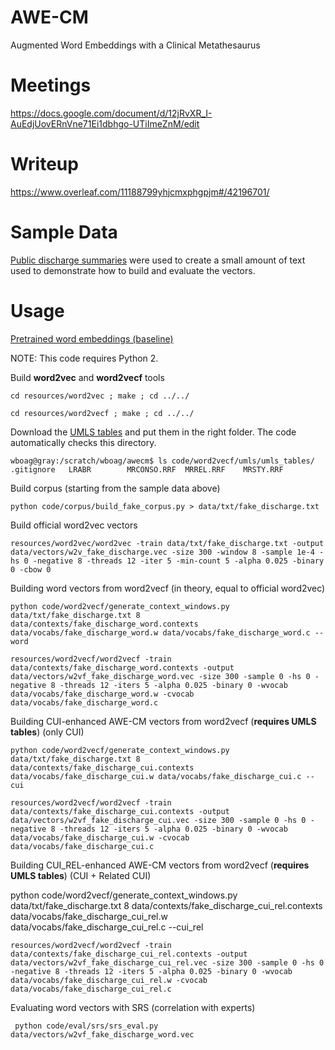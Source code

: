 # AWE-CM
Augmented Word Embeddings with a Clinical Metathesaurus


# Meetings
https://docs.google.com/document/d/12jRvXR_I-AuEdjUovERnVne71Ei1dbhgo-UTiImeZnM/edit


# Writeup
https://www.overleaf.com/11188799yhjcmxphgpjm#/42196701/



# Sample Data

[Public discharge summaries](https://sites.google.com/site/medicaltranscriptionsamples/discharge-summary-medical-transcription-sample-report) were used to create a small amount of text used to demonstrate how to build and evaluate the vectors.


# Usage

[Pretrained word embeddings (baseline)](https://drive.google.com/file/d/0B7XkCwpI5KDY)

NOTE: This code requires Python 2.


Build **word2vec** and **word2vecf** tools

    cd resources/word2vec ; make ; cd ../../

    cd resources/word2vecf ; make ; cd ../../


Download the [UMLS tables](https://www.nlm.nih.gov/research/umls/) and put them in the right folder. The code automatically checks this directory.

    wboag@gray:/scratch/wboag/awecm$ ls code/word2vecf/umls/umls_tables/
    .gitignore   LRABR        MRCONSO.RRF  MRREL.RRF    MRSTY.RRF



Build corpus (starting from the sample data above)

    python code/corpus/build_fake_corpus.py > data/txt/fake_discharge.txt


Build official word2vec vectors

    resources/word2vec/word2vec -train data/txt/fake_discharge.txt -output data/vectors/w2v_fake_discharge.vec -size 300 -window 8 -sample 1e-4 -hs 0 -negative 8 -threads 12 -iter 5 -min-count 5 -alpha 0.025 -binary 0 -cbow 0


Building word vectors from word2vecf (in theory, equal to official word2vec)

    python code/word2vecf/generate_context_windows.py data/txt/fake_discharge.txt 8 data/contexts/fake_discharge_word.contexts data/vocabs/fake_discharge_word.w data/vocabs/fake_discharge_word.c --word

    resources/word2vecf/word2vecf -train data/contexts/fake_discharge_word.contexts -output data/vectors/w2vf_fake_discharge_word.vec -size 300 -sample 0 -hs 0 -negative 8 -threads 12 -iters 5 -alpha 0.025 -binary 0 -wvocab data/vocabs/fake_discharge_word.w -cvocab data/vocabs/fake_discharge_word.c


Building CUI-enhanced AWE-CM vectors from word2vecf (**requires UMLS tables**) (only CUI)

    python code/word2vecf/generate_context_windows.py data/txt/fake_discharge.txt 8 data/contexts/fake_discharge_cui.contexts data/vocabs/fake_discharge_cui.w data/vocabs/fake_discharge_cui.c --cui

    resources/word2vecf/word2vecf -train data/contexts/fake_discharge_cui.contexts -output data/vectors/w2vf_fake_discharge_cui.vec -size 300 -sample 0 -hs 0 -negative 8 -threads 12 -iters 5 -alpha 0.025 -binary 0 -wvocab data/vocabs/fake_discharge_cui.w -cvocab data/vocabs/fake_discharge_cui.c

Building CUI_REL-enhanced AWE-CM vectors from word2vecf (**requires UMLS tables**) (CUI + Related CUI)

   python code/word2vecf/generate_context_windows.py data/txt/fake_discharge.txt 8 data/contexts/fake_discharge_cui_rel.contexts data/vocabs/fake_discharge_cui_rel.w data/vocabs/fake_discharge_cui_rel.c --cui_rel

    resources/word2vecf/word2vecf -train data/contexts/fake_discharge_cui_rel.contexts -output data/vectors/w2vf_fake_discharge_cui_rel.vec -size 300 -sample 0 -hs 0 -negative 8 -threads 12 -iters 5 -alpha 0.025 -binary 0 -wvocab data/vocabs/fake_discharge_cui_rel.w -cvocab data/vocabs/fake_discharge_cui_rel.c


Evaluating word vectors with SRS (correlation with experts)

     python code/eval/srs/srs_eval.py data/vectors/w2vf_fake_discharge_word.vec


